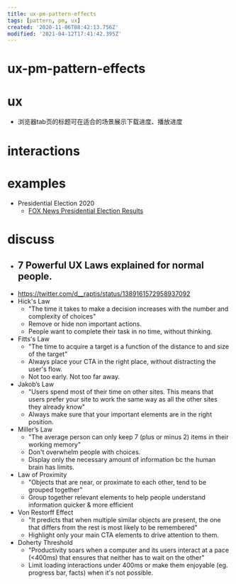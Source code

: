 ```yaml
---
title: ux-pm-pattern-effects
tags: [pattern, pm, ux]
created: '2020-11-06T08:42:13.756Z'
modified: '2021-04-12T17:41:42.395Z'
---
```


# ux-pm-pattern-effects

# ux

- 浏览器tab页的标题可在适合的场景展示下载进度、播放进度

# interactions

# examples

- Presidential Election 2020
  - [FOX News Presidential Election Results](https://www.foxnews.com/elections/2020/general-results)

# discuss

- ## 7 Powerful UX Laws explained for normal people. 
- https://twitter.com/d__raptis/status/1389161572958937092
- Hick's Law
  - "The time it takes to make a decision increases with the number and complexity of choices"
  - Remove or hide non important actions. 
  - People want to complete their task in no time, without thinking.
- Fitts's Law
  - "The time to acquire a target is a function of the distance to and size of the target"
  - Always place your CTA in the right place, without distracting the user's flow. 
  - Not too early. Not too far away.
- Jakob’s Law
  - "Users spend most of their time on other sites. This means that users prefer your site to work the same way as all the other sites they already know"
  - Always make sure that your important elements are in the right position.
- Miller’s Law
  - "The average person can only keep 7 (plus or minus 2) items in their working memory"
  - Don't overwhelm people with choices. 
  - Display only the necessary amount of information bc the human brain has limits.
- Law of Proximity
  - "Objects that are near, or proximate to each other, tend to be grouped together"
  - Group together relevant elements to help people understand information quicker & more efficient
- Von Restorff Effect
  - "It predicts that when multiple similar objects are present, the one that differs from the rest is most likely to be remembered" 
  - Highlight only your main CTA elements to drive attention to them.
- Doherty Threshold
  - "Productivity soars when a computer and its users interact at a pace (<400ms) that ensures that neither has to wait on the other"
  - Limit loading interactions under 400ms or make them enjoyable (eg. progress bar, facts) when it's not possible.
